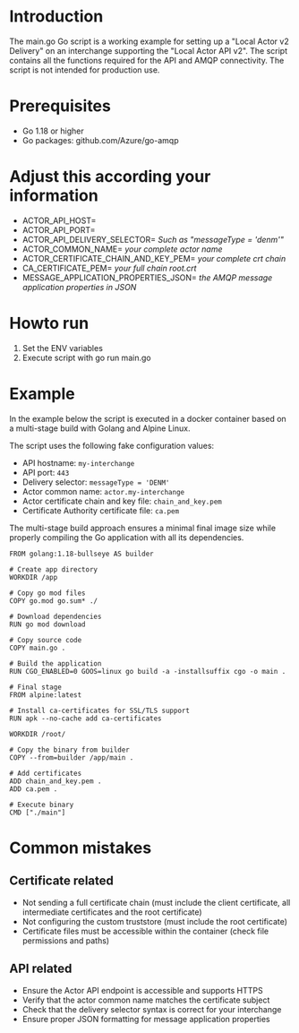 # Introduction

The main.go Go script is a working example for setting up a "Local Actor v2 Delivery" on an interchange supporting the "Local Actor API v2". The script contains all the functions required for the API and AMQP connectivity. The script is not intended for production use.


# Prerequisites
  
 - Go 1.18 or higher
 - Go packages: github.com/Azure/go-amqp 


# Adjust this according your information

 - ACTOR_API_HOST=
 - ACTOR_API_PORT=
 - ACTOR_API_DELIVERY_SELECTOR= *Such as "messageType = 'denm'"*
 - ACTOR_COMMON_NAME= *your complete actor name*
 - ACTOR_CERTIFICATE_CHAIN_AND_KEY_PEM= *your complete crt chain*
 - CA_CERTIFICATE_PEM= *your full chain root.crt*
 - MESSAGE_APPLICATION_PROPERTIES_JSON= *the AMQP message application properties in JSON*


# Howto run

 1. Set the ENV variables 
 2. Execute script with go run main.go 


# Example 

In the example below the script is executed in a docker container based on a multi-stage build with Golang and Alpine Linux.

The script uses the following fake configuration values:

- API hostname: `my-interchange`
- API port: `443`
- Delivery selector: `messageType = 'DENM'`
- Actor common name: `actor.my-interchange`
- Actor certificate chain and key file: `chain_and_key.pem`
- Certificate Authority certificate file: `ca.pem`

The multi-stage build approach ensures a minimal final image size while properly compiling the Go application with all its dependencies.

```
FROM golang:1.18-bullseye AS builder

# Create app directory
WORKDIR /app

# Copy go mod files
COPY go.mod go.sum* ./

# Download dependencies
RUN go mod download

# Copy source code
COPY main.go .

# Build the application
RUN CGO_ENABLED=0 GOOS=linux go build -a -installsuffix cgo -o main .

# Final stage
FROM alpine:latest

# Install ca-certificates for SSL/TLS support
RUN apk --no-cache add ca-certificates

WORKDIR /root/

# Copy the binary from builder
COPY --from=builder /app/main .

# Add certificates
ADD chain_and_key.pem .
ADD ca.pem .

# Execute binary
CMD ["./main"]
```


# Common mistakes

## Certificate related

 - Not sending a full certificate chain (must include the client certificate, all intermediate certificates and the root certificate)
 - Not configuring the custom truststore (must include the root certificate)
 - Certificate files must be accessible within the container (check file permissions and paths)

## API related

 - Ensure the Actor API endpoint is accessible and supports HTTPS
 - Verify that the actor common name matches the certificate subject
 - Check that the delivery selector syntax is correct for your interchange
 - Ensure proper JSON formatting for message application properties